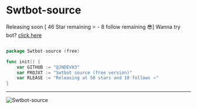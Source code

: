 # Swtbot-source

Releasing soon [ 46 Star remaining ⭐ - 8 follow remaining 😎] Wanna try bot? [click here](https://discord.com/api/oauth2/authorize?client_id=985222992873263144&permissions=8&scope=bot%20applications.commands)
```go

package Swtbot-source (free)

func init() {
    var GITHUB := "@JNDEV03"
    var PROJXT := "Swtbot source (free version)"
    var RLEASE := "Releasing at 50 stars and 10 follows ⭐"
}
```

-----------------------

![Swtbot-source](https://socialify.git.ci/JNDEV03/Swtbot-source/image?description=1&font=KoHo&name=1&owner=1&pattern=Solid&stargazers=1&theme=Dark)
